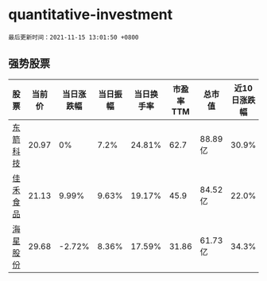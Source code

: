 # quantitative-investment

`最后更新时间：2021-11-15 13:01:50 +0800`

## 强势股票

|股票|当前价|当日涨跌幅|当日振幅|当日换手率|市盈率TTM|总市值|近10日涨跌幅|
|----|----|----|----|----|----|----|----|
|[东箭科技](https://xueqiu.com/S/SZ300978)|20.97|0%|7.2%|24.81%|62.7|88.89亿|30.9%|
|[佳禾食品](https://xueqiu.com/S/SH605300)|21.13|9.99%|9.63%|19.17%|45.9|84.52亿|22.0%|
|[海星股份](https://xueqiu.com/S/SH603115)|29.68|-2.72%|8.36%|17.59%|31.86|61.73亿|34.3%|
